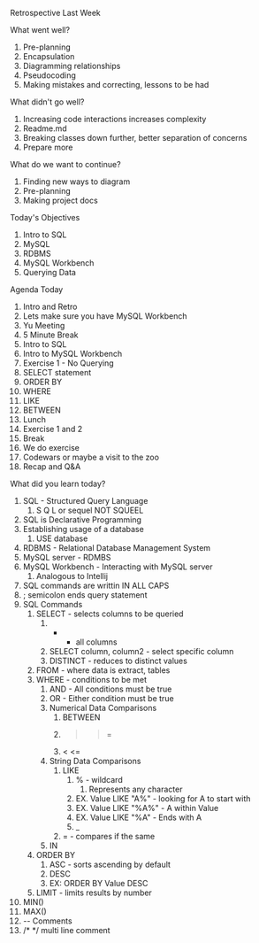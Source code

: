 Retrospective Last Week

What went well?

1. Pre-planning
2. Encapsulation
3. Diagramming relationships
4. Pseudocoding
5. Making mistakes and correcting, lessons to be had


What didn't go well?

1. Increasing code interactions increases complexity
2. Readme.md
3. Breaking classes down further, better separation of concerns
4. Prepare more


What do we want to continue?

1. Finding new ways to diagram
2. Pre-planning
3. Making project docs


Today's Objectives

1. Intro to SQL
2. MySQL
3. RDBMS
4. MySQL Workbench
5. Querying Data

Agenda Today

1. Intro and Retro
2. Lets make sure you have MySQL Workbench
3. Yu Meeting
4. 5 Minute Break
5. Intro to SQL
6. Intro to MySQL Workbench
7. Exercise 1 - No Querying
8. SELECT statement
9. ORDER BY
10. WHERE
11. LIKE
12. BETWEEN
13. Lunch
14. Exercise 1 and 2
15. Break
16. We do exercise
17. Codewars or maybe a visit to the zoo
18. Recap and Q&A

What did you learn today?

1. SQL - Structured Query Language
   1. S Q L or sequel NOT SQUEEL
2. SQL is Declarative Programming
3. Establishing usage of a database
   1. USE database
4. RDBMS - Relational Database Management System
5. MySQL server - RDMBS
6. MySQL Workbench - Interacting with MySQL server
   1. Analogous to Intellij
7. SQL commands are writtin IN ALL CAPS
8. ; semicolon ends query statement
9. SQL Commands
   1. SELECT - selects columns to be queried
      1. * - all columns
      2. SELECT column, column2 - select specific column
      3. DISTINCT - reduces to distinct values
   2. FROM - where data is extract, tables
   3. WHERE - conditions to be met
      1. AND - All conditions must be true
      2. OR - Either condition must be true
      3. Numerical Data Comparisons
         1. BETWEEN
         2. > >=
         3. < <=
      4. String Data Comparisons
         1. LIKE 
            1. % - wildcard
               1. Represents any character
            2. EX. Value LIKE "A%" - looking for A to start with
            3. EX. Value LIKE "%A%" - A within Value
            4. EX. Value LIKE "%A" - Ends with A
            5. _ 
         2. = - compares if the same
      5. IN
   4. ORDER BY
      1. ASC - sorts ascending by default
      2. DESC
      3. EX: ORDER BY Value DESC
   5. LIMIT - limits results by number
10. MIN()
11. MAX()
12. -- Comments
13. /* */ multi line comment